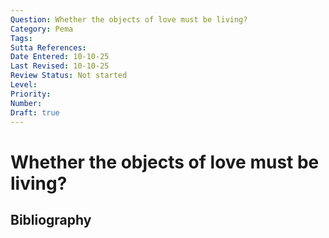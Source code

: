 ```yaml
---
Question: Whether the objects of love must be living?
Category: Pema
Tags: 
Sutta References: 
Date Entered: 10-10-25
Last Revised: 10-10-25
Review Status: Not started
Level: 
Priority: 
Number: 
Draft: true
---
```


# Whether the objects of love must be living?

## Bibliography

<!-- 

Notes:



-->